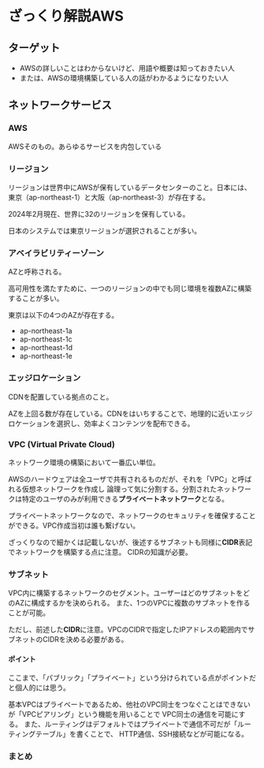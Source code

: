 # ざっくり解説AWS

## ターゲット
- AWSの詳しいことはわからないけど、用語や概要は知っておきたい人
- または、AWSの環境構築している人の話がわかるようになりたい人


## ネットワークサービス

### AWS

AWSそのもの。あらゆるサービスを内包している

### リージョン

リージョンは世界中にAWSが保有しているデータセンターのこと。日本には、東京（ap-northeast-1）と大阪（ap-northeast-3）が存在する。

2024年2月現在、世界に32のリージョンを保有している。

日本のシステムでは東京リージョンが選択されることが多い。

### アベイラビリティーゾーン

AZと呼称される。

高可用性を満たすために、一つのリージョンの中でも同じ環境を複数AZに構築することが多い。

東京は以下の4つのAZが存在する。
- ap-northeast-1a
- ap-northeast-1c
- ap-northeast-1d
- ap-northeast-1e

### エッジロケーション
CDNを配置している拠点のこと。

AZを上回る数が存在している。CDNをはいちすることで、地理的に近いエッジロケーションを選択し、効率よくコンテンツを配布できる。

### VPC (Virtual Private Cloud)

ネットワーク環境の構築において一番広い単位。

AWSのハードウェアは全ユーザで共有されるものだが、それを「VPC」と呼ばれる仮想ネットワークを作成し
論理って気に分割する。分割されたネットワークは特定のユーザのみが利用できる**プライベートネットワーク**となる。

プライベートネットワークなので、ネットワークのセキュリティを確保することができる。VPC作成当初は誰も繋げない。

ざっくりなので細かくは記載しないが、後述するサブネットも同様に**CIDR**表記でネットワークを構築する点に注意。
CIDRの知識が必要。

### サブネット

VPC内に構築するネットワークのセグメント。ユーザーはどのサブネットをどのAZに構成するかを決められる。
また、1つのVPCに複数のサブネットを作ることが可能。

ただし、前述した**CIDR**に注意。VPCのCIDRで指定したIPアドレスの範囲内でサブネットのCIDRを決める必要がある。

#### ポイント

ここまで、「パブリック」「プライベート」という分けられている点がポイントだと個人的には思う。

基本VPCはプライベートであるため、他社のVPC同士をつなぐことはできないが「VPCピアリング」という機能を用いることで
VPC同士の通信を可能にする。
また、ルーティングはデフォルトではプライベートで通信不可だが「ルーティングテーブル」を書くことで、
HTTP通信、SSH接続などが可能になる。

### まとめ
